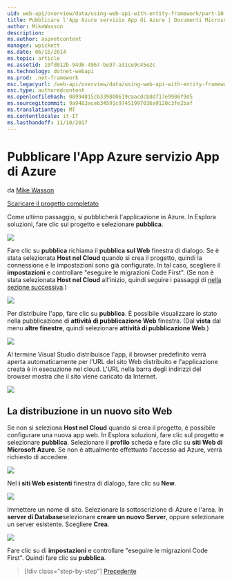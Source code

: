 ```yaml
---
uid: web-api/overview/data/using-web-api-with-entity-framework/part-10
title: Pubblicare l'App Azure servizio App di Azure | Documenti Microsoft
author: MikeWasson
description: 
ms.author: aspnetcontent
manager: wpickett
ms.date: 06/16/2014
ms.topic: article
ms.assetid: 10fd812b-94d6-4967-be97-a31ce9c45e2c
ms.technology: dotnet-webapi
ms.prod: .net-framework
msc.legacyurl: /web-api/overview/data/using-web-api-with-entity-framework/part-10
msc.type: authoredcontent
ms.openlocfilehash: 08994815cb339800619caacdcb8d717e9986f9d5
ms.sourcegitcommit: 9a9483aceb34591c97451997036a9120c3fe2baf
ms.translationtype: MT
ms.contentlocale: it-IT
ms.lasthandoff: 11/10/2017
---
```

<a name="publish-the-app-to-azure-azure-app-service"></a>Pubblicare l'App Azure servizio App di Azure
====================
da [Mike Wasson](https://github.com/MikeWasson)

[Scaricare il progetto completato](https://github.com/MikeWasson/BookService)

Come ultimo passaggio, si pubblicherà l'applicazione in Azure. In Esplora soluzioni, fare clic sul progetto e selezionare **pubblica**.

![](part-10/_static/image1.png)

Fare clic su **pubblica** richiama il **pubblica sul Web** finestra di dialogo. Se è stata selezionata **Host nel Cloud** quando si crea il progetto, quindi la connessione e le impostazioni sono già configurate. In tal caso, scegliere il **impostazioni** e controllare &quot;eseguire le migrazioni Code First&quot;. (Se non è stata selezionata **Host nel Cloud** all'inizio, quindi seguire i passaggi di [nella sezione successiva](#new-website).)

[![](part-10/_static/image3.png)](part-10/_static/image2.png)

Per distribuire l'app, fare clic su **pubblica**. È possibile visualizzare lo stato nella pubblicazione di **attività di pubblicazione Web** finestra. (Dal **vista** dal menu **altre finestre**, quindi selezionare **attività di pubblicazione Web**.)

![](part-10/_static/image4.png)

Al termine Visual Studio distribuisce l'app, il browser predefinito verrà aperta automaticamente per l'URL del sito Web distribuito e l'applicazione creata è in esecuzione nel cloud. L'URL nella barra degli indirizzi del browser mostra che il sito viene caricato da Internet.

[![](part-10/_static/image6.png)](part-10/_static/image5.png)

<a id="new-website"></a>
## <a name="deploying-to-a-new-website"></a>La distribuzione in un nuovo sito Web

Se non si seleziona **Host nel Cloud** quando si crea il progetto, è possibile configurare una nuova app web. In Esplora soluzioni, fare clic sul progetto e selezionare **pubblica**. Selezionare il **profilo** scheda e fare clic su **siti Web di Microsoft Azure**. Se non è attualmente effettuato l'accesso ad Azure, verrà richiesto di accedere.

[![](part-10/_static/image8.png)](part-10/_static/image7.png)

Nel **i siti Web esistenti** finestra di dialogo, fare clic su **New**.

![](part-10/_static/image9.png)

Immettere un nome di sito. Selezionare la sottoscrizione di Azure e l'area. In **server di Database**selezionare **creare un nuovo Server**, oppure selezionare un server esistente. Scegliere **Crea**.

[![](part-10/_static/image11.png)](part-10/_static/image10.png)

Fare clic su di **impostazioni** e controllare &quot;eseguire le migrazioni Code First&quot;. Quindi fare clic su **pubblica**.

>[!div class="step-by-step"]
[Precedente](part-9.md)
